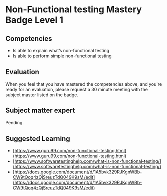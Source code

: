# Non-Functional testing Mastery Badge Level 1

## Competencies

- Is able to explain what’s non-functional testing
- Is able to perform simple non-functional testing

## Evaluation
When you feel that you have mastered the competencies above, and you're ready for an evaluation, please request a 30 minute meeting with the subject master listed on the badge.

## Subject matter expert
Pending.

## Suggested Learning

 - [https://www.guru99.com/non-functional-testing.html](https://www.guru99.com/non-functional-testing.html)
 - [https://www.softwaretestinghelp.com/what-is-non-functional-testing/](https://www.softwaretestinghelp.com/what-is-non-functional-testing/)
 - [https://docs.google.com/document/d/1A5bvk329RJKgnWBb-CW9tQoq4zQjSreuzTdQ049K9sM/edit](https://docs.google.com/document/d/1A5bvk329RJKgnWBb-CW9tQoq4zQjSreuzTdQ049K9sM/edit)
